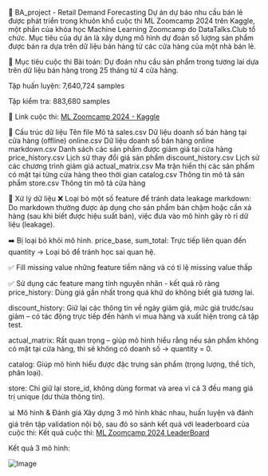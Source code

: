🛒 BA_project - Retail Demand Forecasting
Dự án dự báo nhu cầu bán lẻ được phát triển trong khuôn khổ cuộc thi ML Zoomcamp 2024 trên Kaggle, một phần của khóa học Machine Learning Zoomcamp do DataTalks.Club tổ chức. Mục tiêu của dự án là xây dựng mô hình dự đoán số lượng sản phẩm được bán ra dựa trên dữ liệu bán hàng từ các cửa hàng của một nhà bán lẻ.

🎯 Mục tiêu cuộc thi
Bài toán: Dự đoán nhu cầu sản phẩm trong tương lai dựa trên dữ liệu bán hàng trong 25 tháng từ 4 cửa hàng.

Tập huấn luyện: 7,640,724 samples

Tập kiểm tra: 883,680 samples

🔗 Link cuộc thi: [ML Zoomcamp 2024 - Kaggle](https://www.kaggle.com/competitions/ml-zoomcamp-2024-competition/overview)

📁 Cấu trúc dữ liệu
Tên file	Mô tả
sales.csv	Dữ liệu doanh số bán hàng tại cửa hàng (offline)
online.csv	Dữ liệu doanh số bán hàng online
markdown.csv	Danh sách các sản phẩm được giảm giá tại cửa hàng
price_history.csv	Lịch sử thay đổi giá sản phẩm
discount_history.csv	Lịch sử các chương trình giảm giá
actual_matrix.csv	Ma trận hiển thị các sản phẩm có mặt tại từng cửa hàng theo thời gian
catalog.csv	Thông tin mô tả sản phẩm
store.csv	Thông tin mô tả cửa hàng

🧠 Xử lý dữ liệu
❌ Loại bỏ một số feature để tránh data leakage
markdown: Do markdown thường được áp dụng cho sản phẩm bán chậm hoặc cần xả hàng (sau khi biết được hiệu suất bán), việc đưa vào mô hình gây rò rỉ dữ liệu (leakage).

➡️ Bị loại bỏ khỏi mô hình.
price_base, sum_total: Trực tiếp liên quan đến quantity → Loại bỏ để tránh học sai quan hệ.

✅ Fill missing value những feature tiềm năng và có tỉ lệ missing value thấp

✅ Sử dụng các feature mang tính nguyên nhân - kết quả rõ ràng
price_history: Dùng giá gần nhất trong quá khứ do không biết giá tương lai.

discount_history: Giữ lại các thông tin về ngày giảm giá, mức giá trước/sau giảm – có tác động trực tiếp đến hành vi mua hàng và xuất hiện trong cả tập test.

actual_matrix: Rất quan trọng – giúp mô hình hiểu rằng nếu sản phẩm không có mặt tại cửa hàng, thì sẽ không có doanh số → quantity = 0.

catalog: Giúp mô hình hiểu được đặc trưng sản phẩm (trọng lượng, thể tích, phân loại).

store: Chỉ giữ lại store_id, không dùng format và area vì cả 3 đều mang giá trị unique (dư thừa thông tin).

📊 Mô hình & Đánh giá
Xây dựng 3 mô hình khác nhau, huấn luyện và đánh giá trên tập validation nội bộ, sau đó so sánh kết quả với leaderboard của cuộc thi:
Kết quả cuộc thi: 
[ML Zoomcamp 2024 LeaderBoard](https://www.kaggle.com/competitions/ml-zoomcamp-2024-competition/leaderboard?)

Kết quả 3 mô hình:

![Image](https://github.com/user-attachments/assets/bab4aed4-2548-4a6f-80a7-451ae64bb962)
